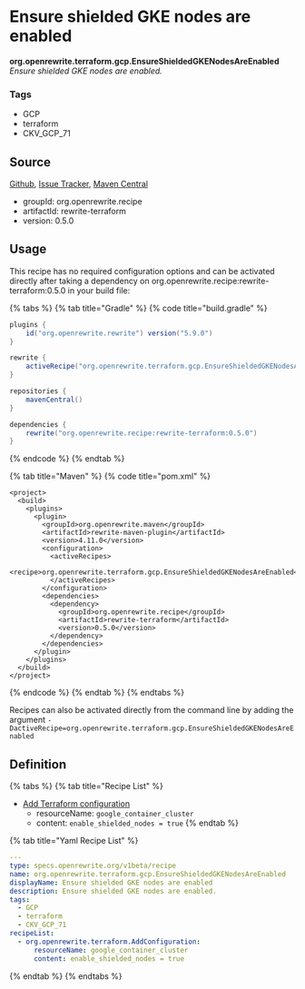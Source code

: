 # Ensure shielded GKE nodes are enabled

 **org.openrewrite.terraform.gcp.EnsureShieldedGKENodesAreEnabled** _Ensure shielded GKE nodes are enabled._

### Tags

* GCP
* terraform
* CKV\_GCP\_71

## Source

[Github](https://github.com/openrewrite/rewrite-terraform), [Issue Tracker](https://github.com/openrewrite/rewrite-terraform/issues), [Maven Central](https://search.maven.org/artifact/org.openrewrite.recipe/rewrite-terraform/0.5.0/jar)

* groupId: org.openrewrite.recipe
* artifactId: rewrite-terraform
* version: 0.5.0

## Usage

This recipe has no required configuration options and can be activated directly after taking a dependency on org.openrewrite.recipe:rewrite-terraform:0.5.0 in your build file:

{% tabs %}
{% tab title="Gradle" %}
{% code title="build.gradle" %}
```groovy
plugins {
    id("org.openrewrite.rewrite") version("5.9.0")
}

rewrite {
    activeRecipe("org.openrewrite.terraform.gcp.EnsureShieldedGKENodesAreEnabled")
}

repositories {
    mavenCentral()
}

dependencies {
    rewrite("org.openrewrite.recipe:rewrite-terraform:0.5.0")
}
```
{% endcode %}
{% endtab %}

{% tab title="Maven" %}
{% code title="pom.xml" %}
```markup
<project>
  <build>
    <plugins>
      <plugin>
        <groupId>org.openrewrite.maven</groupId>
        <artifactId>rewrite-maven-plugin</artifactId>
        <version>4.11.0</version>
        <configuration>
          <activeRecipes>
            <recipe>org.openrewrite.terraform.gcp.EnsureShieldedGKENodesAreEnabled</recipe>
          </activeRecipes>
        </configuration>
        <dependencies>
          <dependency>
            <groupId>org.openrewrite.recipe</groupId>
            <artifactId>rewrite-terraform</artifactId>
            <version>0.5.0</version>
          </dependency>
        </dependencies>
      </plugin>
    </plugins>
  </build>
</project>
```
{% endcode %}
{% endtab %}
{% endtabs %}

Recipes can also be activated directly from the command line by adding the argument `-DactiveRecipe=org.openrewrite.terraform.gcp.EnsureShieldedGKENodesAreEnabled`

## Definition

{% tabs %}
{% tab title="Recipe List" %}
* [Add Terraform configuration](../addconfiguration.md)
  * resourceName: `google_container_cluster`
  * content: `enable_shielded_nodes = true`
{% endtab %}

{% tab title="Yaml Recipe List" %}
```yaml
---
type: specs.openrewrite.org/v1beta/recipe
name: org.openrewrite.terraform.gcp.EnsureShieldedGKENodesAreEnabled
displayName: Ensure shielded GKE nodes are enabled
description: Ensure shielded GKE nodes are enabled.
tags:
  - GCP
  - terraform
  - CKV_GCP_71
recipeList:
  - org.openrewrite.terraform.AddConfiguration:
      resourceName: google_container_cluster
      content: enable_shielded_nodes = true
```
{% endtab %}
{% endtabs %}

